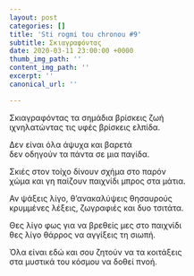 ```yaml
---
layout: post
categories: []
title: 'Sti rogmi tou chronou #9'
subtitle: Σκιαγραφόντας
date: 2020-03-11 23:00:00 +0000
thumb_img_path: ''
content_img_path: ''
excerpt: ''
canonical_url: ''

---
```

Σκιαγραφόντας τα σημάδια βρίσκεις ζωή  
ιχνηλατώντας τις υφές βρίσκεις ελπίδα.

Δεν είναι όλα άψυχα και βαρετά  
δεν οδηγούν τα πάντα σε μια παγίδα.

Σκιές στον τοίχο δίνουν σχήμα στο παρόν  
χώμα και γη παίζουν παιχνίδι μπρος στα μάτια.

Αν ψάξεις λίγο, θ’ανακαλύψεις θησαυρούς  
κρυμμένες λέξεις, ζωγραφιές και δυο τσιτάτα.

Θες λίγο φως για να βρεθείς μες στο παιχνίδι  
θες λίγο θάρρος να αγγίξεις τη σιωπή.

Όλα είναι εδώ και σου ζητούν να τα κοιτάξεις  
στα μυστικά του κόσμου να δοθεί πνοή.